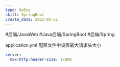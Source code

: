 ```yaml
---
type: DeBug
skill: SpringBoot
create_date: 2022-01-31
---
```


#后端/JavaWeb #Java后端/SpringBoot #后端/Spring


application.yml 配置文件中设置最大请求头大小

```yaml
server:
  max-http-header-size: 128KB
```